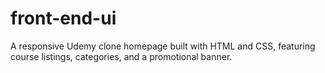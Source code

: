 # front-end-ui
A responsive Udemy clone homepage built with HTML and CSS, featuring course listings, categories, and a promotional banner.
